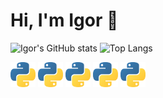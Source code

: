 <h1 align="left">Hi, I'm Igor 👋</h1>

![Igor's GitHub stats](https://github-readme-stats.vercel.app/api?username=igorltsyk&show_icons=true&theme=transparent) ![Top Langs](https://github-readme-stats.vercel.app/api/top-langs/?username=igorltsyk&theme=transparent)


<p align="left">
  <img src="assets/icons/python-logo.svg" alt="Python Logo" width="40"/>
  <img src="assets/icons/python-logo.svg" alt="Python Logo" width="40"/>
  <img src="assets/icons/python-logo.svg" alt="Python Logo" width="40"/>
  <img src="assets/icons/python-logo.svg" alt="Python Logo" width="40"/>
  <img src="assets/icons/python-logo.svg" alt="Python Logo" width="40"/>
</p>
